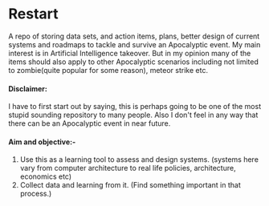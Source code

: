 # Restart

A repo of storing data sets, and action items, plans, better design of current systems and roadmaps to tackle and survive an Apocalyptic event. My main interest is in Artificial Intelligence takeover. But in my opinion many of the items should also apply to other Apocalyptic scenarios including not limited to zombie(quite popular for some reason), meteor strike etc.

#### Disclaimer:
I have to first start out by saying, this is perhaps going to be one of the most stupid sounding repository to many people. Also I don't feel in any way that there can be an Apocalyptic event in near future.

#### Aim and objective:-
1. Use this as a learning tool to assess and design systems. (systems here vary from computer architecture to real life policies, architecture, economics etc)
2. Collect data and learning from it. (Find something important in that process.)
